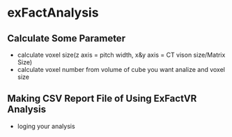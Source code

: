 # exFactAnalysis
## Calculate Some Parameter
- calculate voxel size(z axis = pitch width, x&y axis = CT vison size/Matrix Size) 
- calculate voxel number from volume of cube you want analize and voxel size

## Making CSV Report File of Using ExFactVR Analysis
- loging your analysis
